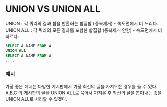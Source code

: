 # UNION VS UNION ALL
UNION : 각 쿼리의 결과 합을 반환하는 합집합 (중복제거) - 속도면에서 더 느리다.
UNION ALL : 각 쿼리의 모든 결과를 포함한 합집합 (중복제거 안함) - 속도면에서 더 빠르다.

```sql
SELECT A.NAME FROM A
UNION ALL
SELECT A.NAME FROM A
....
```

### 예시 

가장 좋은 예시는 다양한 게시판에서 가장 최신의 글을 가져오는 경우를 들 수 있다.
A,B,C 의 게시판의 글을 UNION ALL로 묶어서 가져온 후 최신의 글을 뽑아내는 것을  UNION ALL로 처리할 수 있겠다.




